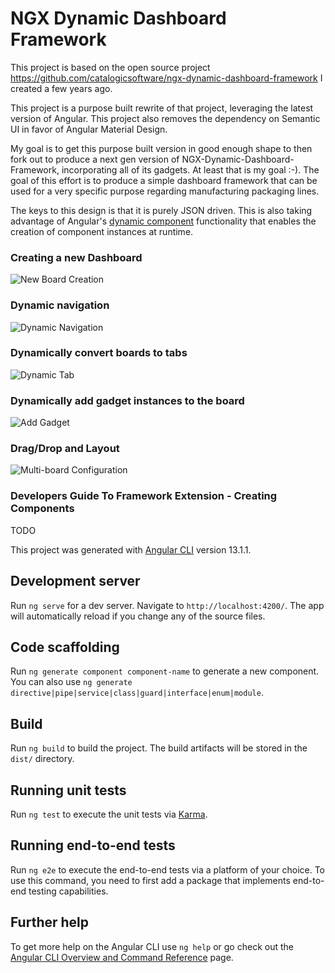 # NGX Dynamic Dashboard Framework

This project is based on the open source project https://github.com/catalogicsoftware/ngx-dynamic-dashboard-framework I created a few years ago.

This project is a purpose built rewrite of that project, leveraging the latest version of Angular. This project also removes the dependency on Semantic UI in favor of Angular Material Design.

My goal is to get this purpose built version in good enough shape to then fork out to produce a next gen version of NGX-Dynamic-Dashboard-Framework, incorporating all of its gadgets. At least that is my goal :-). The goal of this effort is to produce a simple dashboard framework that can be used for a very specific purpose regarding manufacturing packaging lines.


The keys to this design is that it is purely JSON driven. This is also taking advantage of Angular's [dynamic component](https://angular.io/guide/dynamic-component-loader) functionality that enables the creation of component instances at runtime.

### Creating a new Dashboard

![New Board Creation](https://github.com/jayhamilton/plm-ui/blob/main/documentation/new-board.gif)

### Dynamic navigation

![Dynamic Navigation](https://github.com/jayhamilton/plm-ui/blob/main/documentation/multi-board.gif)

### Dynamically convert boards to tabs

![Dynamic Tab](https://github.com/jayhamilton/plm-ui/blob/main/documentation/dynamic_tab.gif)

### Dynamically add gadget instances to the board

![Add Gadget](https://github.com/jayhamilton/plm-ui/blob/main/documentation/add-gadget.gif)

### Drag/Drop and Layout

![Multi-board Configuration](https://github.com/jayhamilton/plm-ui/blob/main/documentation/layout.gif)

### Developers Guide To Framework Extension - Creating Components

TODO

This project was generated with [Angular CLI](https://github.com/angular/angular-cli) version 13.1.1.

## Development server

Run `ng serve` for a dev server. Navigate to `http://localhost:4200/`. The app will automatically reload if you change any of the source files.

## Code scaffolding

Run `ng generate component component-name` to generate a new component. You can also use `ng generate directive|pipe|service|class|guard|interface|enum|module`.

## Build

Run `ng build` to build the project. The build artifacts will be stored in the `dist/` directory.

## Running unit tests

Run `ng test` to execute the unit tests via [Karma](https://karma-runner.github.io).

## Running end-to-end tests

Run `ng e2e` to execute the end-to-end tests via a platform of your choice. To use this command, you need to first add a package that implements end-to-end testing capabilities.

## Further help

To get more help on the Angular CLI use `ng help` or go check out the [Angular CLI Overview and Command Reference](https://angular.io/cli) page.
